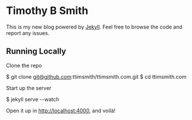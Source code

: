 # Timothy B Smith

This is my new blog powered by [Jekyll](http://jekyllrb.com/). Feel free to browse the code and report any issues.

## Running Locally

Clone the repo

$ git clone git@github.com:ttimsmith/ttimsmith.com.git
$ cd ttimsmith.com

Start up the server

$ jekyll serve --watch

Open it up in <http://localhost:4000>, and voilà!
